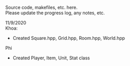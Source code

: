 Source code, makefiles, etc. here.  
Please update the progress log, any notes, etc.

11/9/2020  
Khoa: 
- Created Square.hpp, Grid.hpp, Room.hpp, World.hpp 

Phi
- Created Player, Item, Unit, Stat class